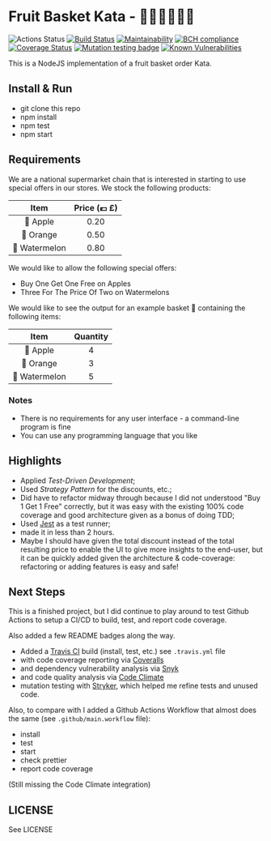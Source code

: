 # Fruit Basket Kata - 🍎🍊🍉🛒💷🥋

![Actions Status](https://wdp9fww0r9.execute-api.us-west-2.amazonaws.com/production/badge/doppelganger9/fruit-basket) [![Build Status](https://travis-ci.org/doppelganger9/fruit-basket.svg?branch=master)](https://travis-ci.org/doppelganger9/fruit-basket) [![Maintainability](https://api.codeclimate.com/v1/badges/afb1121a42a57c4e172b/maintainability)](https://codeclimate.com/github/doppelganger9/fruit-basket/maintainability) [![BCH compliance](https://bettercodehub.com/edge/badge/doppelganger9/fruit-basket?branch=master)](https://bettercodehub.com/) [![Coverage Status](https://coveralls.io/repos/github/doppelganger9/fruit-basket/badge.svg?branch=master)](https://coveralls.io/github/doppelganger9/fruit-basket?branch=master) [![Mutation testing badge](https://badge.stryker-mutator.io/github.com/doppelganger9/fruit-basket/master)](https://stryker-mutator.github.io) [![Known Vulnerabilities](https://snyk.io/test/github/doppelganger9/fruit-basket/badge.svg?targetFile=package.json)](https://snyk.io/test/github/doppelganger9/fruit-basket?targetFile=package.json)

This is a NodeJS implementation of a fruit basket order Kata.

## Install & Run

- git clone this repo
- npm install
- npm test
- npm start

## Requirements

We are a national supermarket chain that is interested in starting to use special offers in our stores.
We stock the following products:

| Item          | Price (💷 £) |
|:-------------:|:------------:|
| 🍎 Apple      |     0.20     |
| 🍊 Orange     |     0.50     |
| 🍉 Watermelon |     0.80     |

We would like to allow the following special offers:

- Buy One Get One Free on Apples
- Three For The Price Of Two on Watermelons

We would like to see the output for an example basket 🛒 containing the following items:

|    Item       | Quantity |
|:-------------:|:--------:|
| 🍎 Apple      |    4     |
| 🍊 Orange     |    3     |
| 🍉 Watermelon |    5     |

### Notes

- There is no requirements for any user interface - a command-line program is fine
- You can use any programming language that you like

## Highlights

- Applied *Test-Driven Development*;
- Used *Strategy Pattern* for the discounts, etc.;
- Did have to refactor midway through because I did not understood "Buy 1 Get 1 Free" correctly, but it was easy with the existing 100% code coverage and good architecture given as a bonus of doing TDD;
- Used [Jest](https://jestjs.io/) as a test runner;
- made it in less than 2 hours.
- Maybe I should have given the total discount instead of the total resulting price to enable the UI to give more insights to the end-user, but it can be quickly added given the architecture & code-coverage: refactoring or adding features is easy and safe!

## Next Steps

This is a finished project, but I did continue to play around to test Github Actions to setup a CI/CD to build, test, and report code coverage.

Also added a few README badges along the way.

- Added a [Travis CI](https://travis-ci.org) build (install, test, etc.) see `.travis.yml` file
- with code coverage reporting via [Coveralls](https://coveralls.io)
- and dependency vulnerability analysis via [Snyk](https://snyk.io)
- and code quality analysis via [Code Climate](https://codeclimate.com)
- mutation testing with [Stryker](https://stryker-mutator.io), which helped me refine tests and unused code.

Also, to compare with I added a Github Actions Workflow that almost does the same (see `.github/main.workflow` file):

- install
- test
- start
- check prettier
- report code coverage

(Still missing the Code Climate integration)

## LICENSE

See LICENSE
